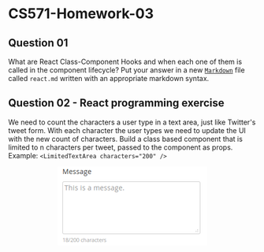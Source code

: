 # CS571-Homework-03
## Question 01
What are React Class-Component Hooks and when each one of them is called in the component lifecycle? Put your answer in a new [`Markdown`](https://github.com/adam-p/markdown-here/wiki/Markdown-Cheatsheet) file called `react.md` written with an appropriate markdown syntax.
  
## Question 02 - React programming exercise
We need to count the characters a user type in a text area, just like Twitter's tweet form. With each character the user types we need to update the UI with the new count of characters. Build a class based component that is limited to n characters per tweet, passed to the component as props.  
Example: `<LimitedTextArea characters="200" />`
  
<p align="center">
  <img width="304" height="160" src="./screenshot.png">
</p>
